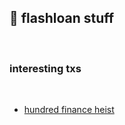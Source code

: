 
## 🥩 flashloan stuff

<br>

### interesting txs

<br>

* [hundred finance heist](https://dashboard.tenderly.co/tx/xdai/0x534b84f657883ddc1b66a314e8b392feb35024afdec61dfe8e7c510cfac1a098?trace=0)
